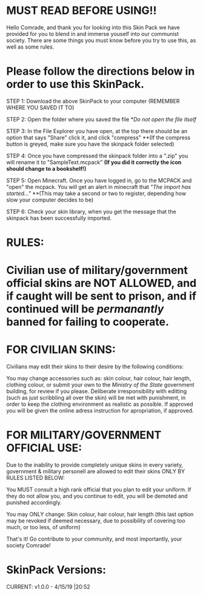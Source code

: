 # MUST READ BEFORE USING!!

Hello Comrade, and thank you for looking into this Skin Pack we have provided for you to blend in and immerse youself into our communist society. There are some things you must know before you try to use this, as well as some rules.




# Please follow the directions below in order to use this SkinPack.

STEP 1: Download the above SkinPack to your computer (REMEMBER WHERE YOU SAVED IT TO)

STEP 2: Open the folder where you saved the file **Do not open the file itself*

STEP 3: In the File Explorer you have open, at the top there should be an option that says "Share" click it, and click "compress" **(If the compress button is greyed, make sure you have the skinpack folder selected)

STEP 4: Once you have compressed the skinpack folder into a ".zip" you will rename it to "SampleText.mcpack" **(If you did it correctly the icon should change to a bookshelf!)**

STEP 5: Open Minecraft. Once you have logged in, go to the MCPACK and "open" the mcpack. You will get an alert in minecraft that *"The import has started..."* **(This may take a second or two to register, depending how slow your computer decides to be)

STEP 6: Check your skin library, when you get the message that the skinpack has been successfully imported.


# RULES:
# Civilian use of military/government official skins are NOT ALLOWED, and if caught will be sent to prison, and if continued will be *permanantly* banned for failing to cooperate.


# FOR CIVILIAN SKINS:
Civilians may edit their skins to their desire by the following conditions:

You may change accessories such as: skin colour, hair colour, hair length, clothing colour, or submit your own to the *Ministry of the State* government building, for review if you please. Deliberate irresponsibility with editting (such as just scribbling all over the skin) will be met with punishment, in order to keep the clothing environment as realistic as possible. If approved you will be given the online adress instruction for apropriation, if approved.


# FOR MILITARY/GOVERNMENT OFFICIAL USE:

Due to the inability to provide completely unique skins in every variety, government & military personell are allowed to edit their skins ONLY BY RULES LISTED BELOW:


You MUST consult a high rank official that you plan to edit your uniform. If they do not allow you, and you continue to edit, you will be demoted and punished accordingly.

You may ONLY change: Skin colour, hair colour, hair length (this last option may be revoked if deemed necessary, due to possibility of covering too much, or too less, of uniform)



That's it! Go contribute to your community, and most importantly, your society Comrade!





# SkinPack Versions:

CURRENT: v1.0.0 - 4/15/19 |20:52
